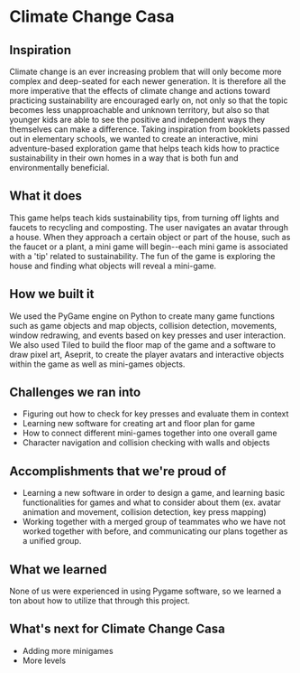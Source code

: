# Climate Change Casa
## Inspiration
Climate change is an ever increasing problem that will only become more complex and deep-seated for each newer generation. It is therefore all the more imperative that the effects of climate change and actions toward practicing sustainability are encouraged early on, not only so that the topic becomes less unapproachable and unknown territory, but also so that younger kids are able to see the positive and independent ways they themselves can make a difference. Taking inspiration from booklets passed out in elementary schools, we wanted to create an interactive, mini adventure-based exploration game that helps teach kids how to practice sustainability in their own homes in a way that is both fun and environmentally beneficial.

## What it does
This game helps teach kids sustainability tips, from turning off lights and faucets to recycling and composting. The user navigates an avatar through a house. When they approach a certain object or part of the house, such as the faucet or a plant, a mini game will begin--each mini game is associated with a 'tip' related to sustainability. The fun of the game is exploring the house and finding what objects will reveal a mini-game.

## How we built it
We used the PyGame engine on Python to create many game functions such as game objects and map objects, collision detection, movements, window redrawing, and events based on key presses and user interaction. We also used Tiled to build the floor map of the game and a software to draw pixel art, Aseprit, to create the player avatars and interactive objects within the game as well as mini-games objects.

## Challenges we ran into
- Figuring out how to check for key presses and evaluate them in context
- Learning new software for creating art and floor plan for game
- How to connect different mini-games together into one overall game
- Character navigation and collision checking with walls and objects

## Accomplishments that we're proud of
- Learning a new software in order to design a game, and learning basic functionalities for games and what to consider about them (ex. avatar animation and movement, collision detection, key press mapping)
- Working together with a merged group of teammates who we have not worked together with before, and communicating our plans together as a unified group. 

## What we learned
None of us were experienced in using Pygame software, so we learned a ton about how to utilize that through this project.

## What's next for Climate Change Casa
- Adding more minigames
- More levels
